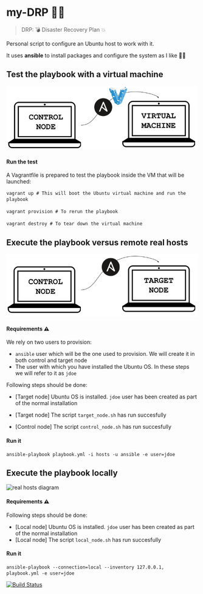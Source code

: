  # my-DRP :woman_firefighter:

> DRP: :bomb: Disaster Recovery Plan :collision:

Personal script to configure an Ubuntu host to work with it.

It uses **ansible** to install packages and configure the system as I like :woman_technologist:

## Test the playbook with a virtual machine

![test diagram](test_with_vagrant.png)

#### Run the test
A Vagrantfile is prepared to test the playbook inside the VM that will be launched:

```
vagrant up # This will boot the Ubuntu virtual machine and run the playbook

vagrant provision # To rerun the playbook

vagrant destroy # To tear down the virtual machine
```

## Execute the playbook versus remote real hosts

![real hosts diagram](real_hosts.png)

#### Requirements :warning:

We rely on two users to provision:

- `ansible` user which will be the one used to provision. We will create it in both control and target node
- The user with which you have installed the Ubuntu OS. In these steps we will refer to it as `jdoe`

Following steps should be done:

- [Target node] Ubuntu OS is installed. `jdoe` user has been created as part of the normal installation
- [Target node] The script `target_node.sh` has run succesfully

- [Control node] The script `control_node.sh` has run succesfully

#### Run it

```
ansible-playbook playbook.yml -i hosts -u ansible -e user=jdoe
```

## Execute the playbook locally

![real hosts diagram](locally.png)

#### Requirements :warning:

Following steps should be done:

- [Local node] Ubuntu OS is installed. `jdoe` user has been created as part of the normal installation
- [Local node] The script `local_node.sh` has run succesfully

#### Run it

```
ansible-playbook --connection=local --inventory 127.0.0.1, playbook.yml -e user=jdoe
```

[![Build Status](https://travis-ci.org/arcones/my-DRP.svg?branch=master)](https://travis-ci.org/arcones/my-DRP)

